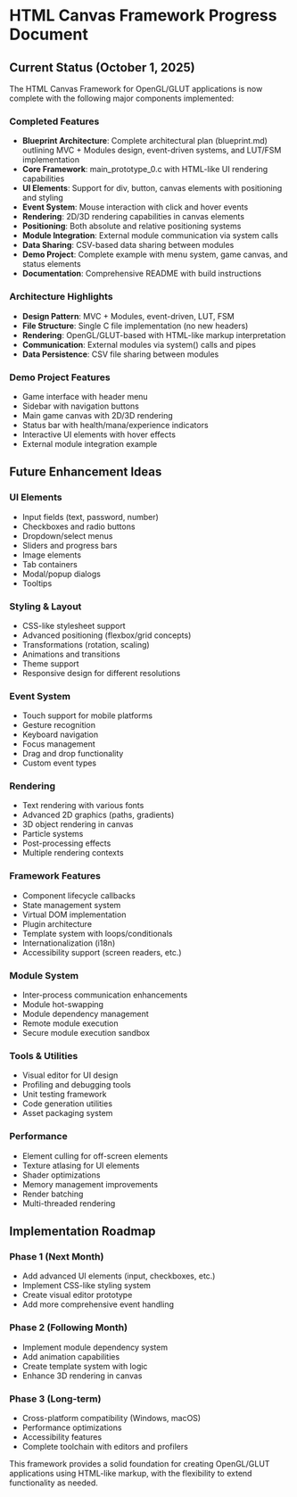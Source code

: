 # HTML Canvas Framework Progress Document

## Current Status (October 1, 2025)

The HTML Canvas Framework for OpenGL/GLUT applications is now complete with the following major components implemented:

### Completed Features
- **Blueprint Architecture**: Complete architectural plan (blueprint.md) outlining MVC + Modules design, event-driven systems, and LUT/FSM implementation
- **Core Framework**: main_prototype_0.c with HTML-like UI rendering capabilities
- **UI Elements**: Support for div, button, canvas elements with positioning and styling
- **Event System**: Mouse interaction with click and hover events
- **Rendering**: 2D/3D rendering capabilities in canvas elements
- **Positioning**: Both absolute and relative positioning systems
- **Module Integration**: External module communication via system calls
- **Data Sharing**: CSV-based data sharing between modules
- **Demo Project**: Complete example with menu system, game canvas, and status elements
- **Documentation**: Comprehensive README with build instructions

### Architecture Highlights
- **Design Pattern**: MVC + Modules, event-driven, LUT, FSM
- **File Structure**: Single C file implementation (no new headers)
- **Rendering**: OpenGL/GLUT-based with HTML-like markup interpretation
- **Communication**: External modules via system() calls and pipes
- **Data Persistence**: CSV file sharing between modules

### Demo Project Features
- Game interface with header menu
- Sidebar with navigation buttons
- Main game canvas with 2D/3D rendering
- Status bar with health/mana/experience indicators
- Interactive UI elements with hover effects
- External module integration example

## Future Enhancement Ideas

### UI Elements
- Input fields (text, password, number)
- Checkboxes and radio buttons
- Dropdown/select menus
- Sliders and progress bars
- Image elements
- Tab containers
- Modal/popup dialogs
- Tooltips

### Styling & Layout
- CSS-like stylesheet support
- Advanced positioning (flexbox/grid concepts)
- Transformations (rotation, scaling)
- Animations and transitions
- Theme support
- Responsive design for different resolutions

### Event System
- Touch support for mobile platforms
- Gesture recognition
- Keyboard navigation
- Focus management
- Drag and drop functionality
- Custom event types

### Rendering
- Text rendering with various fonts
- Advanced 2D graphics (paths, gradients)
- 3D object rendering in canvas
- Particle systems
- Post-processing effects
- Multiple rendering contexts

### Framework Features
- Component lifecycle callbacks
- State management system
- Virtual DOM implementation
- Plugin architecture
- Template system with loops/conditionals
- Internationalization (i18n)
- Accessibility support (screen readers, etc.)

### Module System
- Inter-process communication enhancements
- Module hot-swapping
- Module dependency management
- Remote module execution
- Secure module execution sandbox

### Tools & Utilities
- Visual editor for UI design
- Profiling and debugging tools
- Unit testing framework
- Code generation utilities
- Asset packaging system

### Performance
- Element culling for off-screen elements
- Texture atlasing for UI elements
- Shader optimizations
- Memory management improvements
- Render batching
- Multi-threaded rendering

## Implementation Roadmap

### Phase 1 (Next Month)
- Add advanced UI elements (input, checkboxes, etc.)
- Implement CSS-like styling system
- Create visual editor prototype
- Add more comprehensive event handling

### Phase 2 (Following Month)
- Implement module dependency system
- Add animation capabilities
- Create template system with logic
- Enhance 3D rendering in canvas

### Phase 3 (Long-term)
- Cross-platform compatibility (Windows, macOS)
- Performance optimizations
- Accessibility features
- Complete toolchain with editors and profilers

This framework provides a solid foundation for creating OpenGL/GLUT applications using HTML-like markup, with the flexibility to extend functionality as needed.